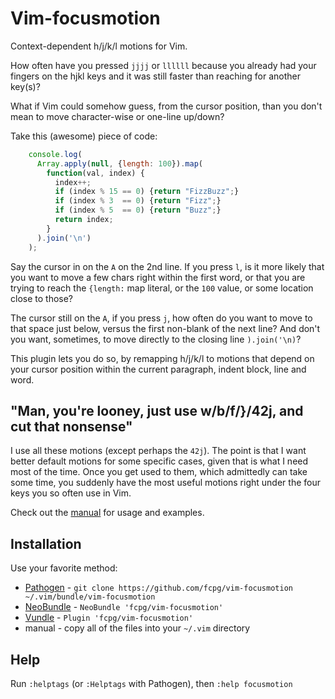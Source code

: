 Vim-focusmotion
================
Context-dependent h/j/k/l motions for Vim.

How often have you pressed `jjjj` or `llllll` because you already had your
fingers on the hjkl keys and it was still faster than reaching for another
key(s)?

What if Vim could somehow guess, from the cursor position, than you don't mean
to move character-wise or one-line up/down?

Take this (awesome) piece of code:

```javascript
    console.log(
      Array.apply(null, {length: 100}).map(
        function(val, index) {
          index++;
          if (index % 15 == 0) {return "FizzBuzz";}
          if (index % 3  == 0) {return "Fizz";}
          if (index % 5  == 0) {return "Buzz";}
          return index;
        }
      ).join('\n')
    );
```

Say the cursor in on the `A` on the 2nd line. If you press `l`, is it more
likely that you want to move a few chars right within the first word, or that
you are trying to reach the `{length:` map literal, or the `100` value, or
some location close to those?

The cursor still on the `A`, if you press `j`, how often do you want to move
to that space just below, versus the first non-blank of the next line?
And don't you want, sometimes, to move directly to the closing line
`).join('\n)`?

This plugin lets you do so, by remapping h/j/k/l to motions that depend on your
cursor position within the current paragraph, indent block, line and word.

"Man, you're looney, just use w/b/f/}/42j, and cut that nonsense"
------------------------------------------------------------------
I use all these motions (except perhaps the `42j`). The point is that I want
better default motions for some specific cases, given that is what I need most
of the time. Once you get used to them, which admittedly can take some time,
you suddenly have the most useful motions right under the four keys you so
often use in Vim.

Check out the [manual](doc/focusmotion.txt) for usage and examples.

Installation
-------------
Use your favorite method:
*  [Pathogen][1] - `git clone https://github.com/fcpg/vim-focusmotion ~/.vim/bundle/vim-focusmotion`
*  [NeoBundle][2] - `NeoBundle 'fcpg/vim-focusmotion'`
*  [Vundle][3] - `Plugin 'fcpg/vim-focusmotion'`
*  manual - copy all of the files into your `~/.vim` directory

Help
-----
Run `:helptags` (or `:Helptags` with Pathogen), then `:help focusmotion`

[1]: https://github.com/tpope/vim-pathogen
[2]: https://github.com/Shougo/neobundle.vim
[3]: https://github.com/gmarik/vundle
